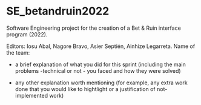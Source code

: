 # SE_betandruin2022
 Software Engineering project for the creation of a Bet &amp; Ruin interface program (2022).

 Editors: Iosu Abal, Nagore Bravo, Asier Septién, Ainhize Legarreta.
 Name of the team: 
 
 
 
 + a brief explanation of what you did for this sprint (including the main problems -technical or not - you faced  and how they were solved)
 
 + any other explanation worth mentioning (for example, any extra work done that you would like to hightlight or a justification of not-implemented work)